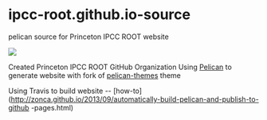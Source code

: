 # ipcc-root.github.io-source
pelican source for Princeton IPCC ROOT website 

![](https://travis-ci.org/ipcc-root/ipcc-root.github.io-source.svg?branch=master)

Created Princeton IPCC ROOT GitHub Organization 
Using [Pelican](http://getpelican.com/) to generate website with fork of [pelican-themes](https://github.com/getpelican/pelican-themes) theme

Using Travis to build website -- [how-to](http://zonca.github.io/2013/09/automatically-build-pelican-and-publish-to-github
-pages.html)
